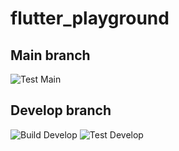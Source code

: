 # flutter_playground

## Main branch

![Test Main](https://github.com/Bugfire/flutter_playground/actions/workflows/test.yml/badge.svg?branch=main)

## Develop branch

![Build Develop](https://github.com/Bugfire/flutter_playground/actions/workflows/build-android-develop.yml/badge.svg?branch=develop)
![Test Develop](https://github.com/Bugfire/flutter_playground/actions/workflows/test.yml/badge.svg?branch=develop)
